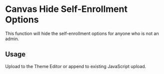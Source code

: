 # Canvas Hide Self-Enrollment Options

This function will hide the self-enrollment options for anyone who is not an admin.

## Usage

Upload to the Theme Editor or append to existing JavaScript upload.
